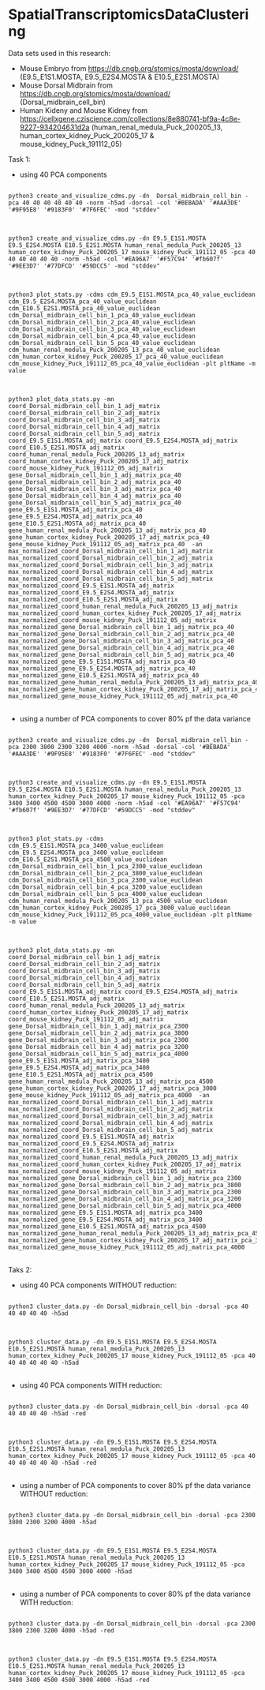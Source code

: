 # SpatialTranscriptomicsDataClustering

Data sets used in this research:
- Mouse Embryo from https://db.cngb.org/stomics/mosta/download/ (E9.5_E1S1.MOSTA, E9.5_E2S4.MOSTA & E10.5_E2S1.MOSTA)
- Mouse Dorsal Midbrain from https://db.cngb.org/stomics/mosta/download/ (Dorsal_midbrain_cell_bin)
- Human Kideny and Mouse Kidney from https://cellxgene.cziscience.com/collections/8e880741-bf9a-4c8e-9227-934204631d2a (human_renal_medula_Puck_200205_13, human_cortex_kidney_Puck_200205_17 & mouse_kidney_Puck_191112_05)

Task 1:
- using 40 PCA components
<pre>
<code>
python3 create_and_visualize_cdms.py -dn  Dorsal_midbrain_cell_bin -pca 40 40 40 40 40 40 -norm -h5ad -dorsal -col '#BEBADA' '#AAA3DE' '#9F95E8' '#9183F0' '#7F6FEC' -mod "stddev"
</code>
</pre>

<pre>
<code>
python3 create_and_visualize_cdms.py -dn E9.5_E1S1.MOSTA  E9.5_E2S4.MOSTA E10.5_E2S1.MOSTA human_renal_medula_Puck_200205_13 human_cortex_kidney_Puck_200205_17 mouse_kidney_Puck_191112_05 -pca 40 40 40 40 40 40 -norm -h5ad -col '#EA96A7' '#F57C94' '#fb607f' '#9EE3D7' '#77DFCD' '#59DCC5' -mod "stddev"
</code>
</pre>

<pre>
<code>
python3 plot_stats.py -cdms cdm_E9.5_E1S1.MOSTA_pca_40_value_euclidean cdm_E9.5_E2S4.MOSTA_pca_40_value_euclidean cdm_E10.5_E2S1.MOSTA_pca_40_value_euclidean cdm_Dorsal_midbrain_cell_bin_1_pca_40_value_euclidean cdm_Dorsal_midbrain_cell_bin_2_pca_40_value_euclidean cdm_Dorsal_midbrain_cell_bin_3_pca_40_value_euclidean cdm_Dorsal_midbrain_cell_bin_4_pca_40_value_euclidean cdm_Dorsal_midbrain_cell_bin_5_pca_40_value_euclidean cdm_human_renal_medula_Puck_200205_13_pca_40_value_euclidean cdm_human_cortex_kidney_Puck_200205_17_pca_40_value_euclidean cdm_mouse_kidney_Puck_191112_05_pca_40_value_euclidean -plt pltName -m value
</code>
</pre>

<pre>
<code>
python3 plot_data_stats.py -mn coord_Dorsal_midbrain_cell_bin_1_adj_matrix coord_Dorsal_midbrain_cell_bin_2_adj_matrix coord_Dorsal_midbrain_cell_bin_3_adj_matrix coord_Dorsal_midbrain_cell_bin_4_adj_matrix coord_Dorsal_midbrain_cell_bin_5_adj_matrix coord_E9.5_E1S1.MOSTA_adj_matrix coord_E9.5_E2S4.MOSTA_adj_matrix coord_E10.5_E2S1.MOSTA_adj_matrix  coord_human_renal_medula_Puck_200205_13_adj_matrix coord_human_cortex_kidney_Puck_200205_17_adj_matrix coord_mouse_kidney_Puck_191112_05_adj_matrix gene_Dorsal_midbrain_cell_bin_1_adj_matrix_pca_40 gene_Dorsal_midbrain_cell_bin_2_adj_matrix_pca_40 gene_Dorsal_midbrain_cell_bin_3_adj_matrix_pca_40 gene_Dorsal_midbrain_cell_bin_4_adj_matrix_pca_40 gene_Dorsal_midbrain_cell_bin_5_adj_matrix_pca_40 gene_E9.5_E1S1.MOSTA_adj_matrix_pca_40 gene_E9.5_E2S4.MOSTA_adj_matrix_pca_40 gene_E10.5_E2S1.MOSTA_adj_matrix_pca_40 gene_human_renal_medula_Puck_200205_13_adj_matrix_pca_40  gene_human_cortex_kidney_Puck_200205_17_adj_matrix_pca_40  gene_mouse_kidney_Puck_191112_05_adj_matrix_pca_40  -an max_normalized_coord_Dorsal_midbrain_cell_bin_1_adj_matrix max_normalized_coord_Dorsal_midbrain_cell_bin_2_adj_matrix max_normalized_coord_Dorsal_midbrain_cell_bin_3_adj_matrix max_normalized_coord_Dorsal_midbrain_cell_bin_4_adj_matrix max_normalized_coord_Dorsal_midbrain_cell_bin_5_adj_matrix  max_normalized_coord_E9.5_E1S1.MOSTA_adj_matrix max_normalized_coord_E9.5_E2S4.MOSTA_adj_matrix max_normalized_coord_E10.5_E2S1.MOSTA_adj_matrix max_normalized_coord_human_renal_medula_Puck_200205_13_adj_matrix max_normalized_coord_human_cortex_kidney_Puck_200205_17_adj_matrix max_normalized_coord_mouse_kidney_Puck_191112_05_adj_matrix max_normalized_gene_Dorsal_midbrain_cell_bin_1_adj_matrix_pca_40 max_normalized_gene_Dorsal_midbrain_cell_bin_2_adj_matrix_pca_40 max_normalized_gene_Dorsal_midbrain_cell_bin_3_adj_matrix_pca_40 max_normalized_gene_Dorsal_midbrain_cell_bin_4_adj_matrix_pca_40 max_normalized_gene_Dorsal_midbrain_cell_bin_5_adj_matrix_pca_40  max_normalized_gene_E9.5_E1S1.MOSTA_adj_matrix_pca_40 max_normalized_gene_E9.5_E2S4.MOSTA_adj_matrix_pca_40 max_normalized_gene_E10.5_E2S1.MOSTA_adj_matrix_pca_40 max_normalized_gene_human_renal_medula_Puck_200205_13_adj_matrix_pca_40 max_normalized_gene_human_cortex_kidney_Puck_200205_17_adj_matrix_pca_40 max_normalized_gene_mouse_kidney_Puck_191112_05_adj_matrix_pca_40
</code>
</pre>

- using a number of PCA components to cover 80% pf the data variance
<pre>
<code>
python3 create_and_visualize_cdms.py -dn  Dorsal_midbrain_cell_bin -pca 2300 3800 2300 3200 4000 -norm -h5ad -dorsal -col '#BEBADA' '#AAA3DE' '#9F95E8' '#9183F0' '#7F6FEC' -mod "stddev"
</code>
</pre>

<pre>
<code>
python3 create_and_visualize_cdms.py -dn E9.5_E1S1.MOSTA  E9.5_E2S4.MOSTA E10.5_E2S1.MOSTA human_renal_medula_Puck_200205_13 human_cortex_kidney_Puck_200205_17 mouse_kidney_Puck_191112_05 -pca 3400 3400 4500 4500 3000 4000 -norm -h5ad -col '#EA96A7' '#F57C94' '#fb607f' '#9EE3D7' '#77DFCD' '#59DCC5' -mod "stddev"
</code>
</pre>

<pre>
<code>
python3 plot_stats.py -cdms cdm_E9.5_E1S1.MOSTA_pca_3400_value_euclidean cdm_E9.5_E2S4.MOSTA_pca_3400_value_euclidean cdm_E10.5_E2S1.MOSTA_pca_4500_value_euclidean cdm_Dorsal_midbrain_cell_bin_1_pca_2300_value_euclidean cdm_Dorsal_midbrain_cell_bin_2_pca_3800_value_euclidean cdm_Dorsal_midbrain_cell_bin_3_pca_2300_value_euclidean cdm_Dorsal_midbrain_cell_bin_4_pca_3200_value_euclidean cdm_Dorsal_midbrain_cell_bin_5_pca_4000_value_euclidean cdm_human_renal_medula_Puck_200205_13_pca_4500_value_euclidean cdm_human_cortex_kidney_Puck_200205_17_pca_3000_value_euclidean cdm_mouse_kidney_Puck_191112_05_pca_4000_value_euclidean -plt pltName -m value
</code>
</pre>

<pre>
<code>
python3 plot_data_stats.py -mn coord_Dorsal_midbrain_cell_bin_1_adj_matrix coord_Dorsal_midbrain_cell_bin_2_adj_matrix coord_Dorsal_midbrain_cell_bin_3_adj_matrix coord_Dorsal_midbrain_cell_bin_4_adj_matrix coord_Dorsal_midbrain_cell_bin_5_adj_matrix coord_E9.5_E1S1.MOSTA_adj_matrix coord_E9.5_E2S4.MOSTA_adj_matrix coord_E10.5_E2S1.MOSTA_adj_matrix  coord_human_renal_medula_Puck_200205_13_adj_matrix coord_human_cortex_kidney_Puck_200205_17_adj_matrix coord_mouse_kidney_Puck_191112_05_adj_matrix gene_Dorsal_midbrain_cell_bin_1_adj_matrix_pca_2300 gene_Dorsal_midbrain_cell_bin_2_adj_matrix_pca_3800 gene_Dorsal_midbrain_cell_bin_3_adj_matrix_pca_2300 gene_Dorsal_midbrain_cell_bin_4_adj_matrix_pca_3200 gene_Dorsal_midbrain_cell_bin_5_adj_matrix_pca_4000 gene_E9.5_E1S1.MOSTA_adj_matrix_pca_3400 gene_E9.5_E2S4.MOSTA_adj_matrix_pca_3400 gene_E10.5_E2S1.MOSTA_adj_matrix_pca_4500 gene_human_renal_medula_Puck_200205_13_adj_matrix_pca_4500  gene_human_cortex_kidney_Puck_200205_17_adj_matrix_pca_3000  gene_mouse_kidney_Puck_191112_05_adj_matrix_pca_4000  -an max_normalized_coord_Dorsal_midbrain_cell_bin_1_adj_matrix max_normalized_coord_Dorsal_midbrain_cell_bin_2_adj_matrix max_normalized_coord_Dorsal_midbrain_cell_bin_3_adj_matrix max_normalized_coord_Dorsal_midbrain_cell_bin_4_adj_matrix max_normalized_coord_Dorsal_midbrain_cell_bin_5_adj_matrix  max_normalized_coord_E9.5_E1S1.MOSTA_adj_matrix max_normalized_coord_E9.5_E2S4.MOSTA_adj_matrix max_normalized_coord_E10.5_E2S1.MOSTA_adj_matrix max_normalized_coord_human_renal_medula_Puck_200205_13_adj_matrix max_normalized_coord_human_cortex_kidney_Puck_200205_17_adj_matrix max_normalized_coord_mouse_kidney_Puck_191112_05_adj_matrix max_normalized_gene_Dorsal_midbrain_cell_bin_1_adj_matrix_pca_2300 max_normalized_gene_Dorsal_midbrain_cell_bin_2_adj_matrix_pca_3800 max_normalized_gene_Dorsal_midbrain_cell_bin_3_adj_matrix_pca_2300 max_normalized_gene_Dorsal_midbrain_cell_bin_4_adj_matrix_pca_3200 max_normalized_gene_Dorsal_midbrain_cell_bin_5_adj_matrix_pca_4000  max_normalized_gene_E9.5_E1S1.MOSTA_adj_matrix_pca_3400 max_normalized_gene_E9.5_E2S4.MOSTA_adj_matrix_pca_3400 max_normalized_gene_E10.5_E2S1.MOSTA_adj_matrix_pca_4500 max_normalized_gene_human_renal_medula_Puck_200205_13_adj_matrix_pca_4500 max_normalized_gene_human_cortex_kidney_Puck_200205_17_adj_matrix_pca_3000 max_normalized_gene_mouse_kidney_Puck_191112_05_adj_matrix_pca_4000
</code>
</pre>

Taks 2:
- using 40 PCA components WITHOUT reduction:
<pre>
<code>
python3 cluster_data.py -dn Dorsal_midbrain_cell_bin -dorsal -pca 40 40 40 40 40 -h5ad
</code>
</pre>

<pre>
<code>
python3 cluster_data.py -dn E9.5_E1S1.MOSTA E9.5_E2S4.MOSTA E10.5_E2S1.MOSTA human_renal_medula_Puck_200205_13 human_cortex_kidney_Puck_200205_17 mouse_kidney_Puck_191112_05 -pca 40 40 40 40 40 40 -h5ad
</code>
</pre>

- using 40 PCA components WITH reduction:
<pre>
<code>
python3 cluster_data.py -dn Dorsal_midbrain_cell_bin -dorsal -pca 40 40 40 40 40 -h5ad -red
</code>
</pre>

<pre>
<code>
python3 cluster_data.py -dn E9.5_E1S1.MOSTA E9.5_E2S4.MOSTA E10.5_E2S1.MOSTA human_renal_medula_Puck_200205_13 human_cortex_kidney_Puck_200205_17 mouse_kidney_Puck_191112_05 -pca 40 40 40 40 40 40 -h5ad -red
</code>
</pre>

- using a number of PCA components to cover 80% pf the data variance WITHOUT reduction:
<pre>
<code>
python3 cluster_data.py -dn Dorsal_midbrain_cell_bin -dorsal -pca 2300 3800 2300 3200 4000 -h5ad
</code>
</pre>

<pre>
<code>
python3 cluster_data.py -dn E9.5_E1S1.MOSTA E9.5_E2S4.MOSTA E10.5_E2S1.MOSTA human_renal_medula_Puck_200205_13 human_cortex_kidney_Puck_200205_17 mouse_kidney_Puck_191112_05 -pca 3400 3400 4500 4500 3000 4000 -h5ad
</code>
</pre>

- using a number of PCA components to cover 80% pf the data variance WITH reduction:
<pre>
<code>
python3 cluster_data.py -dn Dorsal_midbrain_cell_bin -dorsal -pca 2300 3800 2300 3200 4000 -h5ad -red
</code>
</pre>

<pre>
<code>
python3 cluster_data.py -dn E9.5_E1S1.MOSTA E9.5_E2S4.MOSTA E10.5_E2S1.MOSTA human_renal_medula_Puck_200205_13 human_cortex_kidney_Puck_200205_17 mouse_kidney_Puck_191112_05 -pca 3400 3400 4500 4500 3000 4000 -h5ad -red
</code>
</pre>
